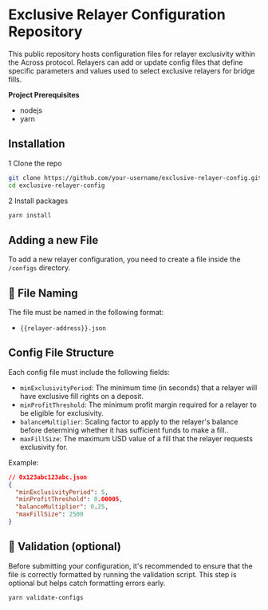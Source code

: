 # Exclusive Relayer Configuration Repository

This public repository hosts configuration files for relayer exclusivity within the Across protocol. Relayers can add or update config files that define specific parameters and values used to select exclusive relayers for bridge fills.

**Project Prerequisites**

- nodejs
- yarn

## Installation

1 Clone the repo

```bash
git clone https://github.com/your-username/exclusive-relayer-config.git
cd exclusive-relayer-config
```

2 Install packages

```bash
yarn install
```

## Adding a new File

To add a new relayer configuration, you need to create a file inside the `/configs` directory.

## 📝 File Naming

The file must be named in the following format:

- `{{relayer-address}}.json`

## Config File Structure

Each config file must include the following fields:

- `minExclusivityPeriod`: The minimum time (in seconds) that a relayer will have exclusive fill rights on a deposit.
- `minProfitThreshold`: The minimum profit margin required for a relayer to be eligible for exclusivity.
- `balanceMultiplier`: Scaling factor to apply to the relayer's balance before determinig whether it has sufficient funds to make a fill..
- `maxFillSize`: The maximum USD value of a fill that the relayer requests exclusivity for.

Example:

```json
// 0x123abc123abc.json
{
  "minExclusivityPeriod": 5,
  "minProfitThreshold": 0.00005,
  "balanceMultiplier": 0.25,
  "maxFillSize": 2500
}
```

## 🧪 Validation (optional)

Before submitting your configuration, it's recommended to ensure that the file is correctly formatted by running the validation script. This step is optional but helps catch formatting errors early.

```bash
yarn validate-configs
```
